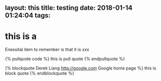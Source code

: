 layout: this
title: testing
date: 2018-01-14 01:24:04
tags:
---

# this is a 
Enessital item to remember is that it is xxx

{% pullquote code %}
this is pull quote 
{% endpullquote %}

{% blockquote Derek Liang http://google.com Google home page %}
this is block quote
{% endblockquote %}